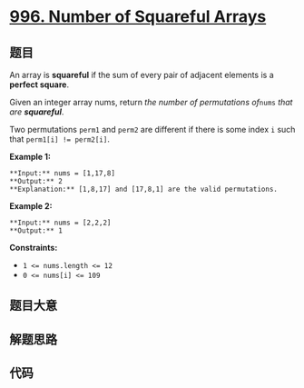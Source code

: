 # [996. Number of Squareful Arrays](https://leetcode.com/problems/number-of-squareful-arrays)

## 题目

An array is **squareful** if the sum of every pair of adjacent elements is a
**perfect square**.

Given an integer array nums, return _the number of permutations of_`nums`
_that are **squareful**_.

Two permutations `perm1` and `perm2` are different if there is some index `i`
such that `perm1[i] != perm2[i]`.



**Example 1:**

    
    
    **Input:** nums = [1,17,8]
    **Output:** 2
    **Explanation:** [1,8,17] and [17,8,1] are the valid permutations.
    

**Example 2:**

    
    
    **Input:** nums = [2,2,2]
    **Output:** 1
    



**Constraints:**

  * `1 <= nums.length <= 12`
  * `0 <= nums[i] <= 109`


## 题目大意

## 解题思路

## 代码

```javascript

```
